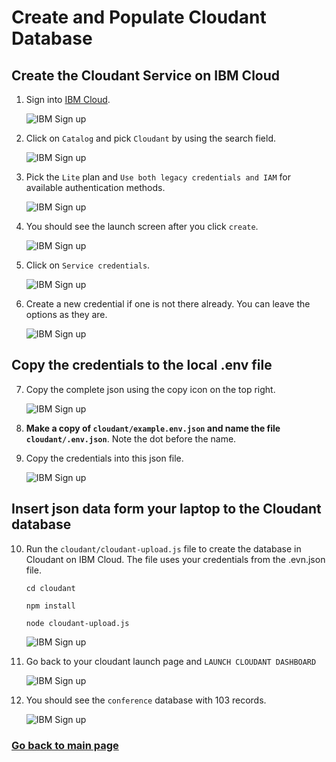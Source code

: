# Create and Populate Cloudant Database

## Create the Cloudant Service on IBM Cloud

1. Sign into [IBM Cloud](https://console.bluemix.net).

    ![IBM Sign up](assets/cloudant-start.jpg)

2. Click on `Catalog` and pick `Cloudant` by using the search field.
  
    ![IBM Sign up](assets/cloudant-catalog.jpg)

3. Pick the `Lite` plan and `Use both legacy credentials and IAM` for available authentication methods.

    ![IBM Sign up](assets/cloudant-create-plan.jpg)

4. You should see the launch screen after you click `create`.

    ![IBM Sign up](assets/cloudant-launch-page.jpg)

5. Click on `Service credentials`.

    ![IBM Sign up](assets/cloudant-service-creds.jpg)

6. Create a new credential if one is not there already. You can leave the options as they are.

    ![IBM Sign up](assets/cloudant-service-creds-create.jpg)

## Copy the credentials to the local .env file

7. Copy the complete json using the copy icon on the top right.

      ![IBM Sign up](assets/cloudant-service-creds-use.png)

8. **Make a copy of `cloudant/example.env.json` and name the file `cloudant/.env.json`**. Note the dot before the name.

9. Copy the credentials into this json file.

      ![IBM Sign up](assets/cloudant-env-file.jpg)

## Insert json data form your laptop to the Cloudant database

10. Run the `cloudant/cloudant-upload.js` file to create the database in Cloudant on IBM Cloud. The file uses your credentials from the .evn.json file.

    `cd cloudant`

    `npm install`

    `node cloudant-upload.js`


      ![IBM Sign up](assets/cloudant-upload-script.jpg)

  11. Go back to your cloudant launch page and `LAUNCH CLOUDANT DASHBOARD`

      ![IBM Sign up](assets/cloudant-launch-page.jpg)

  12. You should see the `conference` database with 103 records.

      ![IBM Sign up](assets/cloudant-database-finish.jpg)

### [Go back to main page](README.md)

